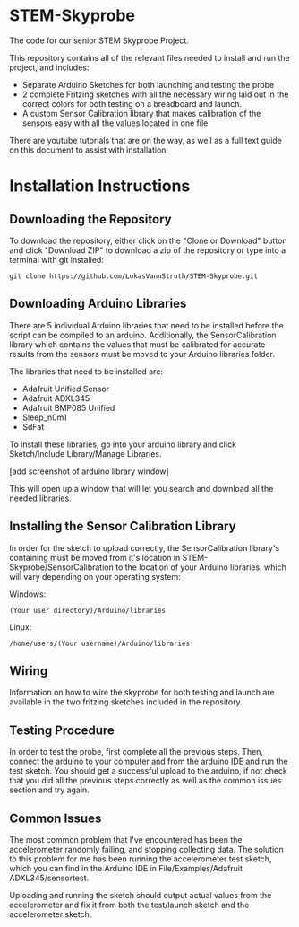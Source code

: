 # STEM-Skyprobe
The code for our senior STEM Skyprobe Project. 

This repository contains all of the relevant files needed to install and run the project, and includes:

* Separate Arduino Sketches for both launching and testing the probe
* 2 complete Fritzing sketches with all the necessary wiring laid out in the correct colors for both testing on a breadboard and launch. 
* A custom Sensor Calibration library that makes calibration of the sensors easy with all the values located in one file

There are youtube tutorials that are on the way, as well as a full text guide on this document to assist with installation. 

# Installation Instructions
## Downloading the Repository
To download the repository, either click on the "Clone or Download" button and click "Download ZIP" to download a zip of the repository or type into a terminal with git installed: 

`git clone https://github.com/LukasVannStruth/STEM-Skyprobe.git`

## Downloading Arduino Libraries
There are 5 individual Arduino libraries that need to be installed before the script can be compiled to an arduino. Additionally, the SensorCalibration library which contains the values that must be calibrated for accurate results from the sensors must be moved to your Arduino libraries folder. 

The libraries that need to be installed are:

* Adafruit Unified Sensor
* Adafruit ADXL345
* Adafruit BMP085 Unified
* Sleep_n0m1
* SdFat

To install these libraries, go into your arduino library and click Sketch/Include Library/Manage Libraries. 

[add screenshot of arduino library window]

This will open up a window that will let you search and download all the needed libraries. 

## Installing the Sensor Calibration Library

In order for the sketch to upload correctly, the SensorCalibration library's containing must be moved from it's location in STEM-Skyprobe/SensorCalibration to the location of your Arduino libraries, which will vary depending on your operating system:

Windows:

`(Your user directory)/Arduino/libraries`

Linux: 

`/home/users/(Your username)/Arduino/libraries`

## Wiring
Information on how to wire the skyprobe for both testing and launch are available in the two fritzing sketches included in the repository. 

## Testing Procedure
In order to test the probe, first complete all the previous steps. Then, connect the arduino to your computer and from the arduino IDE and run the test sketch. You should get a successful upload to the arduino, if not check that you did all the previous steps correctly as well as the common issues section and try again. 

## Common Issues
The most common problem that I've encountered has been the accelerometer randomly failing, and stopping collecting data. The solution to this problem for me has been running the accelerometer test sketch, which you can find in the Arduino IDE in File/Examples/Adafruit ADXL345/sensortest. 

Uploading and running the sketch should output actual values from the accelerometer and fix it from both the test/launch sketch and the accelerometer sketch. 